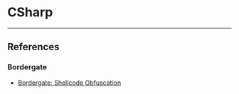 # CSharp

---
## References

### Bordergate

- [Bordergate: Shellcode Obfuscation](https://www.bordergate.co.uk/shellcode-obfuscation/)